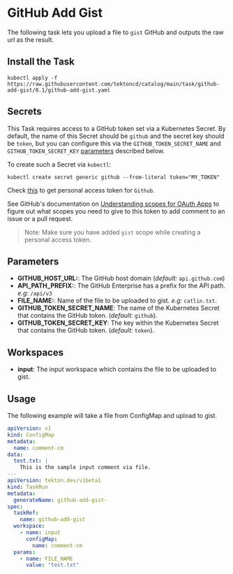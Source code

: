 # GitHub Add Gist

The following task lets you upload a file to `gist` GitHub
and outputs the raw url as the result.

## Install the Task

```
kubectl apply -f https://raw.githubusercontent.com/tektoncd/catalog/main/task/github-add-gist/0.1/github-add-gist.yaml
```

## Secrets

This Task requires access to a GitHub token set via a Kubernetes Secret. By default, the name of this Secret should be `github` and the secret key should be `token`, but you can configure this via the `GITHUB_TOKEN_SECRET_NAME` and `GITHUB_TOKEN_SECRET_KEY` [parameters](#parameters) described below.

To create such a Secret via `kubectl`:

```
kubectl create secret generic github --from-literal token="MY_TOKEN"
```

Check [this](https://help.github.com/en/github/authenticating-to-github/creating-a-personal-access-token-for-the-command-line) to get personal access token for `Github`.

See GitHub's documentation on [Understanding scopes for OAuth Apps](https://developer.github.com/apps/building-oauth-apps/understanding-scopes-for-oauth-apps/) to figure out what scopes you need to give to this token to add comment to an issue or a pull request.

> Note: Make sure you have added `gist` scope while creating a personal access token.

## Parameters

- **GITHUB_HOST_URL:**: The GitHub host domain (_default:_ `api.github.com`)
- **API_PATH_PREFIX:**: The GitHub Enterprise has a prefix for the API path. _e.g:_ `/api/v3`
- **FILE_NAME:**: Name of the file to be uploaded to gist. _e.g:_ `catlin.txt`.
- **GITHUB_TOKEN_SECRET_NAME**: The name of the Kubernetes Secret that
  contains the GitHub token. (_default:_ `github`).
- **GITHUB_TOKEN_SECRET_KEY**: The key within the Kubernetes Secret that contains the GitHub token. (_default:_ `token`).


## Workspaces

- **input**: The input workspace which contains the file to be uploaded to gist.

## Usage

The following example will take a file from ConfigMap and
upload to gist.

```yaml
apiVersion: v1
kind: ConfigMap
metadata:
  name: comment-cm
data:
  test.txt: |
    This is the sample input comment via file.
---
apiVersion: tekton.dev/v1beta1
kind: TaskRun
metadata:
  generateName: github-add-gist-
spec:
  taskRef:
    name: github-add-gist
  workspace:
    - name: input
      configMap:
        name: comment-cm
  params:
    - name: FILE_NAME
      value: "test.txt"
```
